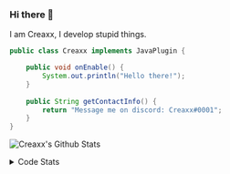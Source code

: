 ### Hi there 👋

I am Creaxx, I develop stupid things. 

```java
public class Creaxx implements JavaPlugin {

    public void onEnable() {
        System.out.println("Hello there!");
    }
    
    public String getContactInfo() {
        return "Message me on discord: Creaxx#0001";
    }
}
```

![Creaxx's Github Stats](https://github-readme-stats.vercel.app/api?username=CreaxxOG&show_icons=true&theme=dark&count_private=true)

<details>
  <summary>Code Stats</summary>

<!--START_SECTION:waka-->
![Code Time](http://img.shields.io/badge/Code%20Time-1%2C199%20hrs%2053%20mins-blue)

![Lines of code](https://img.shields.io/badge/From%20Hello%20World%20I%27ve%20Written-563.0%20thousand%20lines%20of%20code-blue)

**🐱 My GitHub Data** 

> 📦 66.3 kB Used in GitHub's Storage 
 > 
> 🏆 1,250 Contributions in the Year 2023
 > 
> 🚫 Not Opted to Hire
 > 
> 📜 4 Public Repositories 
 > 
> 🔑 2 Private Repositories 
 > 
**I'm an Early 🐤** 

```text
🌞 Morning                294 commits         ██░░░░░░░░░░░░░░░░░░░░░░░   07.29 % 
🌆 Daytime                1741 commits        ███████████░░░░░░░░░░░░░░   43.17 % 
🌃 Evening                1942 commits        ████████████░░░░░░░░░░░░░   48.15 % 
🌙 Night                  56 commits          ░░░░░░░░░░░░░░░░░░░░░░░░░   01.39 % 
```
📅 **I'm Most Productive on Saturday** 

```text
Monday                   472 commits         ███░░░░░░░░░░░░░░░░░░░░░░   11.70 % 
Tuesday                  531 commits         ███░░░░░░░░░░░░░░░░░░░░░░   13.17 % 
Wednesday                572 commits         ████░░░░░░░░░░░░░░░░░░░░░   14.18 % 
Thursday                 636 commits         ████░░░░░░░░░░░░░░░░░░░░░   15.77 % 
Friday                   363 commits         ██░░░░░░░░░░░░░░░░░░░░░░░   09.00 % 
Saturday                 781 commits         █████░░░░░░░░░░░░░░░░░░░░   19.37 % 
Sunday                   678 commits         ████░░░░░░░░░░░░░░░░░░░░░   16.81 % 
```


📊 **This Week I Spent My Time On** 

```text
💬 Programming Languages: 
Java                     26 hrs 48 mins      ████████████████████████░   94.27 % 
JSON                     37 mins             █░░░░░░░░░░░░░░░░░░░░░░░░   02.19 % 
XML                      33 mins             ░░░░░░░░░░░░░░░░░░░░░░░░░   01.95 % 
textmate                 14 mins             ░░░░░░░░░░░░░░░░░░░░░░░░░   00.85 % 
YAML                     9 mins              ░░░░░░░░░░░░░░░░░░░░░░░░░   00.58 % 

🔥 Editors: 
IntelliJ                 28 hrs 26 mins      █████████████████████████   100.00 % 
```

**I Mostly Code in Java** 

```text
Java                     57 repos            ████████████████████░░░░░   81.43 % 
Kotlin                   8 repos             ███░░░░░░░░░░░░░░░░░░░░░░   11.43 % 
CSS                      2 repos             █░░░░░░░░░░░░░░░░░░░░░░░░   02.86 % 
TypeScript               2 repos             █░░░░░░░░░░░░░░░░░░░░░░░░   02.86 % 
EJS                      1 repo              ░░░░░░░░░░░░░░░░░░░░░░░░░   01.43 % 
```




 Last Updated on 17/04/2023 06:25:21 UTC
<!--END_SECTION:waka-->
</details>
